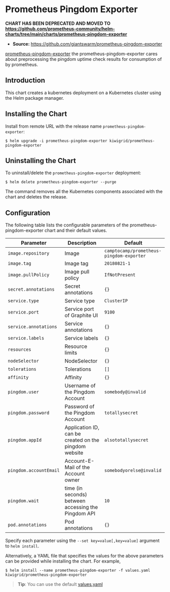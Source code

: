 # Prometheus Pingdom Exporter

**CHART HAS BEEN DEPRECATED AND MOVED TO <https://github.com/prometheus-community/helm-charts/tree/main/charts/prometheus-pingdom-exporter>**

- **Source:** https://github.com/giantswarm/prometheus-pingdom-exporter

[prometheus-pingdom-exporter](https://github.com/giantswarm/prometheus-pingdom-exporter) the prometheus-pingdom-exporter cares about preprocessing the pingdom uptime check results for consumption of by prometheus.

## Introduction

This chart creates a kubernetes deployment on a Kubernetes cluster using the Helm package manager.

## Installing the Chart

Install from remote URL with the release name `prometheus-pingdom-exporter`:

```console
$ helm upgrade -i prometheus-pingdom-exporter kiwigrid/prometheus-pingdom-exporter
```

## Uninstalling the Chart

To uninstall/delete the `prometheus-pingdom-exporter` deployment:

```console
$ helm delete prometheus-pingdom-exporter --purge
```

The command removes all the Kubernetes components associated with the chart and deletes the release.

## Configuration

The following table lists the configurable parameters of the prometheus-pingdom-exporter chart and their default values.



| Parameter              | Description                                           | Default                                  |
| ---------------------- | ----------------------------------------------------- | ---------------------------------------- |
| `image.repository`     | Image                                                 | `camptocamp/prometheus-pingdom-exporter` |
| `image.tag`            | Image tag                                             | `20180821-1`                             |
| `image.pullPolicy`     | Image pull policy                                     | `IfNotPresent`                           |
| `secret.annotations`   | Secret annotations                                    | `{}`                                     |
| `service.type`         | Service type                                          | `ClusterIP`                              |
| `service.port`         | Service port of Graphite UI                           | `9100`                                   |
| `service.annotations`  | Service annotations                                   | `{}`                                     |
| `service.labels`       | Service labels                                        | `{}`                                     |
| `resources`            | Resource limits                                       | `{}`                                     |
| `nodeSelector`         | NodeSelector                                          | `{}`                                     |
| `tolerations`          | Tolerations                                           | `[]`                                     |
| `affinity`             | Affinity                                              | `{}`                                     |
| `pingdom.user`         | Username of the Pingdom Account                       | `somebody@invalid`                       |
| `pingdom.password`     | Password of the Pingdom Account                       | `totallysecret`                          |
| `pingdom.appId`        | Application ID, can be created on the pingdom website | `alsototallysecret`                      |
| `pingdom.accountEmail` | Account-E-Mail of the Account owner                   | `somebodyorelse@invalid`                 |
| `pingdom.wait`         | time (in seconds) between accessing the Pingdom  API  | `10`                                     |
| `pod.annotations`      | Pod annotations                                       | `{}`                                     |


Specify each parameter using the `--set key=value[,key=value]` argument to `helm install`.

Alternatively, a YAML file that specifies the values for the above parameters can be provided while installing the chart. For example,

```console
$ helm install --name prometheus-pingdom-exporter -f values.yaml kiwigrid/prometheus-pingdom-exporter
```

> **Tip**: You can use the default [values.yaml](values.yaml)
